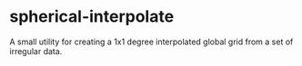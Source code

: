 # spherical-interpolate

A small utility for creating a 1x1 degree interpolated global grid from a set of irregular data.

